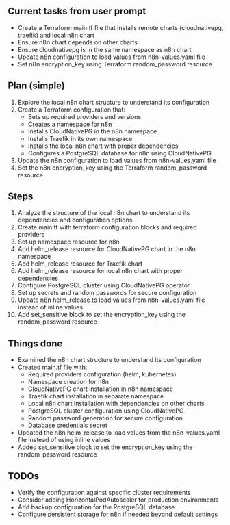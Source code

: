 ## Current tasks from user prompt
- Create a Terraform main.tf file that installs remote charts (cloudnativepg, traefik) and local n8n chart
- Ensure n8n chart depends on other charts
- Ensure cloudnativepg is in the same namespace as n8n chart
- Update n8n configuration to load values from n8n-values.yaml file
- Set n8n encryption_key using Terraform random_password resource

## Plan (simple)
1. Explore the local n8n chart structure to understand its configuration
2. Create a Terraform configuration that:
   - Sets up required providers and versions
   - Creates a namespace for n8n
   - Installs CloudNativePG in the n8n namespace
   - Installs Traefik in its own namespace
   - Installs the local n8n chart with proper dependencies
   - Configures a PostgreSQL database for n8n using CloudNativePG
3. Update the n8n configuration to load values from n8n-values.yaml file
4. Set the n8n encryption_key using the Terraform random_password resource

## Steps
1. Analyze the structure of the local n8n chart to understand its dependencies and configuration options
2. Create main.tf with terraform configuration blocks and required providers
3. Set up namespace resource for n8n
4. Add helm_release resource for CloudNativePG chart in the n8n namespace
5. Add helm_release resource for Traefik chart
6. Add helm_release resource for local n8n chart with proper dependencies
7. Configure PostgreSQL cluster using CloudNativePG operator
8. Set up secrets and random passwords for secure configuration
9. Update n8n helm_release to load values from n8n-values.yaml file instead of inline values
10. Add set_sensitive block to set the encryption_key using the random_password resource

## Things done
- Examined the n8n chart structure to understand its configuration
- Created main.tf file with:
  - Required providers configuration (helm, kubernetes)
  - Namespace creation for n8n
  - CloudNativePG chart installation in n8n namespace
  - Traefik chart installation in separate namespace
  - Local n8n chart installation with dependencies on other charts
  - PostgreSQL cluster configuration using CloudNativePG
  - Random password generation for secure configuration
  - Database credentials secret
- Updated the n8n helm_release to load values from the n8n-values.yaml file instead of using inline values
- Added set_sensitive block to set the encryption_key using the random_password resource

## TODOs
- Verify the configuration against specific cluster requirements
- Consider adding HorizontalPodAutoscaler for production environments
- Add backup configuration for the PostgreSQL database
- Configure persistent storage for n8n if needed beyond default settings 